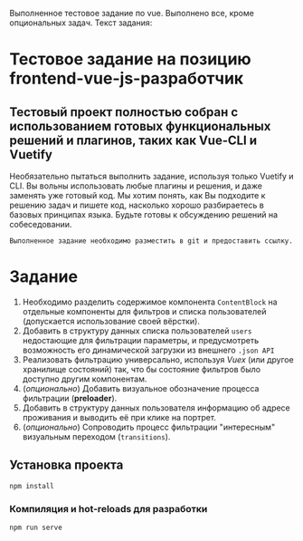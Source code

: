 Выполненное тестовое задание по vue.
Выполнено все, кроме опциональных задач.
Текст задания:
# Тестовое задание на позицию frontend-vue-js-разработчик

## Тестовый проект полностью собран с использованием готовых функциональных решений и плагинов, таких как Vue-CLI и Vuetify
Необязательно пытаться выполнить задание, используя только Vuetify и CLI. Вы вольны использовать любые плагины и решения, и даже заменять уже готовый код.
Мы хотим понять, как Вы подходите к решению задач и пишете код, насколько хорошо разбираетесь в базовых принципах языка.
Будьте готовы к обсуждению решений на собеседовании.
```
Выполненное задание необходимо разместить в git и предоставить ссылку. 
```

# Задание

1. Необходимо разделить содержимое компонента `ContentBlock` на отдельные компоненты для фильтров и списка пользователей (допускается использование своей вёрстки).
2. Добавить в структуру данных списка пользователей `users` недостающие для фильтрации параметры, и предусмотреть возможность его динамической загрузки из внешнего `.json API`
3. Реализовать фильтрацию универсально, используя _Vuex_ (или другое хранилище состояний) так, что бы состояние фильтров было доступно другим компонентам.
4. (_опционально_) Добавить визуальное обозначение процесса фильтрации (**preloader**).
5. Добавить в структуру данных пользователя информацию об адресе проживания и выводить её при клике на портрет.
6. (_опционально_) Сопроводить процесс фильтрации "интересным" визуальным переходом (`transitions`).


## Установка проекта
```
npm install
```

### Компиляция и hot-reloads для разработки
```
npm run serve
```
